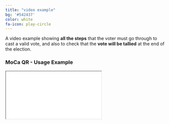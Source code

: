 ```yaml
---
title: "video example"
bg: '#542437'
color: white
fa-icon: play-circle
---
```


A video example showing **all the steps** that the voter must go through to cast a valid vote, and also to check that the **vote will be tallied** at the end of the election.

### MoCa QR - Usage Example

<div class="icontain"><iframe src="//www.youtube.com/embed/OjIyG34ggUg" allowfullscreen></iframe></div>